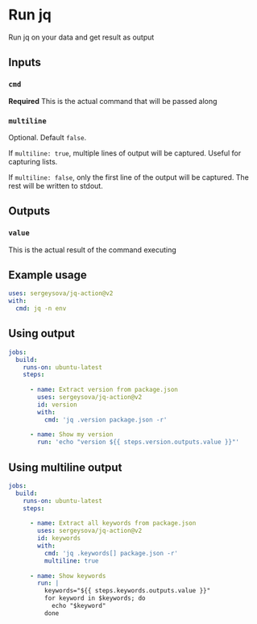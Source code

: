 # Run jq

Run jq on your data and get result as output


## Inputs
### `cmd`
**Required** This is the actual command that will be passed along

### `multiline`
Optional. Default `false`.

If `multiline: true`, multiple lines of output will be captured. Useful
for capturing lists.

If `multiline: false`, only the first line of the output will be
captured. The rest will be written to stdout.

## Outputs

### `value`
This is the actual result of the command executing

## Example usage

```yaml
uses: sergeysova/jq-action@v2
with:
  cmd: jq -n env
```

## Using output

```yaml
jobs:
  build:
    runs-on: ubuntu-latest
    steps:
    
      - name: Extract version from package.json
        uses: sergeysova/jq-action@v2
        id: version
        with:
          cmd: 'jq .version package.json -r'
      
      - name: Show my version
        run: 'echo "version ${{ steps.version.outputs.value }}"'
```

## Using multiline output

```yaml
jobs:
  build:
    runs-on: ubuntu-latest
    steps:
    
      - name: Extract all keywords from package.json
        uses: sergeysova/jq-action@v2
        id: keywords
        with:
          cmd: 'jq .keywords[] package.json -r'
          multiline: true
      
      - name: Show keywords
        run: |
          keywords="${{ steps.keywords.outputs.value }}"
          for keyword in $keywords; do
            echo "$keyword"
          done

```
